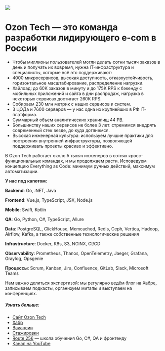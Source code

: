 ![](/assets/images/vk_cover.jpg)

# Ozon Tech — это команда разработки лидирующего e-com в России

+ Чтобы миллионы пользователей могли делать сотни тысяч заказов в день и получать их вовремя, нужна IT-инфраструктура и специалисты, которые всё это поддерживают:
+ 4000 микросервисов, высокая доступность, отказоустойчивость, горизонтальное масштабирование, распределение нагрузки.
+ Хайлоад: до 60K заказов в минуту и до 175К RPS к бэкенду с мобильных приложений и сайта в дни распродаж, нагрузка в некоторых сервисах достигает 260К RPS.
+ Собираем 230 млн метрик с наших сервисов и систем.
+ 3 ЦОДа и 7600 серверов — у нас одна из крупнейших в РФ IT-платформа.
+ Суммарный объем аналитических хранилищ 44 PB.
+ Большинству наших сервисов не более 3 лет: стремимся внедрять современный стек везде, до куда дотянемся.
+ Высокая инженерная культура: используем лучшие практики для построения внутренней инфраструктуры, позволяющей поддерживать проекты красиво и эффективно.

В Ozon Tech работает около 5 тысяч инженеров в сотнях кросс-функциональных командах, и мы продолжаем расти. Исповедуем концепцию Everything as Code: минимум ручных действий, максимум автоматизации.

**У нас под капотом:**

**Backend**: Go, .NET, Java

**Frontend**: Vue.js, TypeScript, JSX, Node.js

**Mobile**: Swift, Kotlin

**QA**: Go, Python, C#, TypeScript, Allure

**Data**: PostgreSQL, ClickHouse, Memcached, Redis, Ceph, Vertica, Hadoop, Airflow, Kafka, а также собственные технологические решения

**Infrastructure**: Docker, K8s, S3, NGINX, CI/CD

**Observability**: Prometheus, Thanos, OpenTelemetry, Jaeger, Grafana, Graylog, Opsgenie

**Процессы**: Scrum, Kanban, Jira, Confluence, GitLab, Slack, Microsoft Teams

Нам важно делиться экспертизой: мы регулярно ведём блог на Хабре, записываем подкасты, организуем митапы и выступаем на конференциях.

##### Узнать больше:
+ [Сайт Ozon Tech](https://tech.ozon.ru/)
+ [Хабр](https://habr.com/ru/company/ozontech/blog/)
+ [Вакансии](https://job.ozon.ru/it/)
+ [Стажировки](https://ozon.dev/internship)
+ [Route 256](https://route256.ozon.ru/) — школа обучения Go, C#, QA и фронтенду
+ [Канал на YouTube](https://www.youtube.com/channel/UCCqNFXg3NRbRA6qNKFRecdw)

